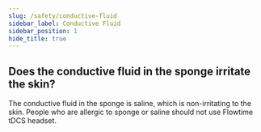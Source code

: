 ```yaml
---
slug: /safety/conductive-fluid
sidebar_label: Conductive Fluid
sidebar_position: 1
hide_title: true
---
```


## Does the conductive fluid in the sponge irritate the skin?
<!---海绵中的导电液会刺激皮肤吗？--->
The conductive fluid in the sponge is saline, which is non-irritating to the skin. People who are allergic to sponge or saline should not use Flowtime tDCS headset.
<!---海绵中的导电液为生理盐水，对皮肤无刺激性。皮肤对海绵材料或生理盐水过敏者，请勿使用记忆头戴。--->
